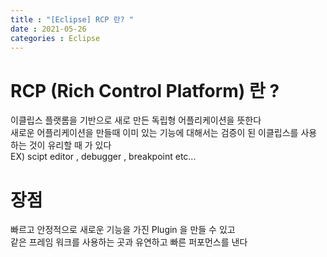 ```yaml
---
title : "[Eclipse] RCP 란? "
date : 2021-05-26
categories : Eclipse
---  
```


# RCP (Rich Control Platform) 란 ?  
  
이클립스 플랫롬을 기반으로 새로 만든 독립형 어플리케이션을 뜻한다  
새로운 어플리케이션을 만들때 이미 있는 기능에 대해서는 검증이 된 이클립스를 사용 하는 것이 유리할 때 가 있다  
EX) scipt editor , debugger , breakpoint etc...  


# 장점  
  
빠르고 안정적으로 새로운 기능을 가진 Plugin 을 만들 수 있고  
같은 프레임 워크를 사용하는 곳과 유연하고 빠른 퍼포먼스를 낸다





